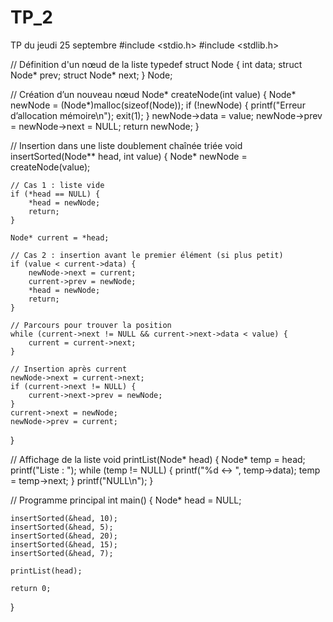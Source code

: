 # TP_2
TP du jeudi 25 septembre
#include <stdio.h>
#include <stdlib.h>

// Définition d'un nœud de la liste
typedef struct Node {
    int data;
    struct Node* prev;
    struct Node* next;
} Node;

// Création d’un nouveau nœud
Node* createNode(int value) {
    Node* newNode = (Node*)malloc(sizeof(Node));
    if (!newNode) {
        printf("Erreur d’allocation mémoire\n");
        exit(1);
    }
    newNode->data = value;
    newNode->prev = newNode->next = NULL;
    return newNode;
}

// Insertion dans une liste doublement chaînée triée
void insertSorted(Node** head, int value) {
    Node* newNode = createNode(value);

    // Cas 1 : liste vide
    if (*head == NULL) {
        *head = newNode;
        return;
    }

    Node* current = *head;

    // Cas 2 : insertion avant le premier élément (si plus petit)
    if (value < current->data) {
        newNode->next = current;
        current->prev = newNode;
        *head = newNode;
        return;
    }

    // Parcours pour trouver la position
    while (current->next != NULL && current->next->data < value) {
        current = current->next;
    }

    // Insertion après current
    newNode->next = current->next;
    if (current->next != NULL) {
        current->next->prev = newNode;
    }
    current->next = newNode;
    newNode->prev = current;
}

// Affichage de la liste
void printList(Node* head) {
    Node* temp = head;
    printf("Liste : ");
    while (temp != NULL) {
        printf("%d <-> ", temp->data);
        temp = temp->next;
    }
    printf("NULL\n");
}

// Programme principal
int main() {
    Node* head = NULL;

    insertSorted(&head, 10);
    insertSorted(&head, 5);
    insertSorted(&head, 20);
    insertSorted(&head, 15);
    insertSorted(&head, 7);

    printList(head);

    return 0;
}
